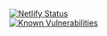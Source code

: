 [![Netlify Status](https://api.netlify.com/api/v1/badges/210977d6-ee5a-457c-aef5-f789336870ac/deploy-status)](https://app.netlify.com/sites/fblogin-integration/deploys)
<br/>
[![Known Vulnerabilities](https://snyk.io/test/github/AdityaKumawat97/Facebook-login-Integration/badge.svg?targetFile=package.json)](https://snyk.io/test/github/AdityaKumawat97/Facebook-login-Integration?targetFile=package.json)

